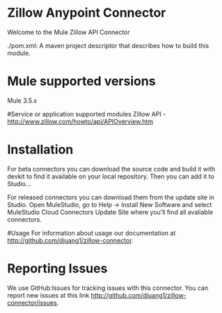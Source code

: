 # Zillow Anypoint Connector

Welcome to the Mule Zillow API Connector

./pom.xml: A maven project descriptor that describes how to build this module.

# Mule supported versions
Mule 3.5.x

#Service or application supported modules
Zillow API - http://www.zillow.com/howto/api/APIOverview.htm

# Installation 
For beta connectors you can download the source code and build it with devkit to find it available on your local repository. Then you can add it to Studio…<TBD>

For released connectors you can download them from the update site in Studio. 
Open MuleStudio, go to Help → Install New Software and select MuleStudio Cloud Connectors Update Site where you’ll find all avaliable connectors.

#Usage
For information about usage our documentation at http://github.com/djuang1/zillow-connector.

# Reporting Issues

We use GitHub:Issues for tracking issues with this connector. You can report new issues at this link http://github.com/djuang1/zillow-connector/issues.